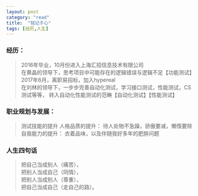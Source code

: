 ```yaml
---
layout: post
category: "read"
title:  "铭记于心"
tags: [经历,人生]
---
```

### 经历：

>2016年毕业，10月份进入上海汇招信息技术有限公司  
>    在黄晶的领导下，思考项目中可能存在的逻辑错误与逻辑不足【功能测试】  
>2017年6月，离职易招标，加入hypereal  
>    在刘林的领导下，一步步完善自动化测试，学习接口测试，性能测试，CS测试等等，
>    转入自动化性能测试的范畴【自动化测试】【性能测试】  
 

### 职业规划与发展：

>测试技能的提升
>人格品质的提升：
>待人处物不急躁，骄傲要减，懒惰要除
>自我能力的提升：
>衣着品味，以及伴随我好多年的肥胖问题


### 人生四句话

>把自己当成别人（痛苦），  
>把别人当成自己（同情），  
>把别人当成别人（尊重），  
>把自己当成自己（走自己的路）。  
